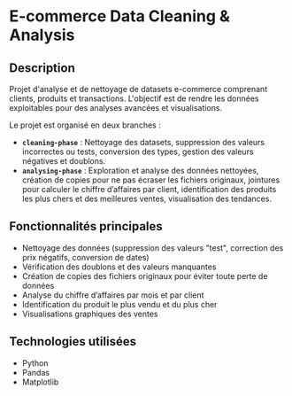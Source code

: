 # E-commerce Data Cleaning & Analysis

## Description
Projet d'analyse et de nettoyage de datasets e-commerce comprenant clients, produits et transactions. L'objectif est de rendre les données exploitables pour des analyses avancées et visualisations.

Le projet est organisé en deux branches :

- **`cleaning-phase`** : Nettoyage des datasets, suppression des valeurs incorrectes ou tests, conversion des types, gestion des valeurs négatives et doublons.  
- **`analysing-phase`** : Exploration et analyse des données nettoyées, création de copies pour ne pas écraser les fichiers originaux, jointures pour calculer le chiffre d’affaires par client, identification des produits les plus chers et des meilleures ventes, visualisation des tendances.

## Fonctionnalités principales
- Nettoyage des données (suppression des valeurs "test", correction des prix négatifs, conversion de dates)  
- Vérification des doublons et des valeurs manquantes  
- Création de copies des fichiers originaux pour éviter toute perte de données  
- Analyse du chiffre d’affaires par mois et par client  
- Identification du produit le plus vendu et du plus cher  
- Visualisations graphiques des ventes

## Technologies utilisées
- Python 
- Pandas 
- Matplotlib 
